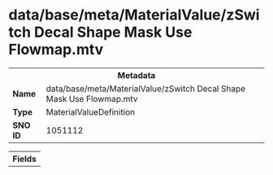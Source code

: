 <h1>data/base/meta/MaterialValue/zSwitch Decal Shape Mask Use Flowmap.mtv</h1><table><tr><th colspan="100%">Metadata</th></tr><tr><td><b>Name</b></td><td>data/base/meta/MaterialValue/zSwitch Decal Shape Mask Use Flowmap.mtv</td></tr><tr><td><b>Type</b></td><td>MaterialValueDefinition</td></tr><tr><td><b>SNO ID</b></td><td>1051112</td></tr></table>

<table><tr><th colspan="100%">Fields</th></tr></table>

